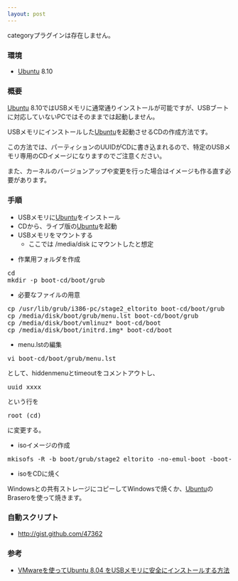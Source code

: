 ```yaml
---
layout: post
---
```

<p><span class="error">categoryプラグインは存在しません。</span></p>
<h3>環境</h3>
<ul>
<li><a href="http://www.ubuntu.com/">Ubuntu</a> 8.10</li>
</ul>
<h3>概要</h3>
<p><a href="http://www.ubuntu.com/">Ubuntu</a> 8.10ではUSBメモリに通常通りインストールが可能ですが、USBブートに対応していないPCではそのままでは起動しません。</p>
<p>USBメモリにインストールした<a href="http://www.ubuntu.com/">Ubuntu</a>を起動させるCDの作成方法です。</p>
<p>この方法では、パーティションのUUIDがCDに書き込まれるので、特定のUSBメモリ専用のCDイメージになりますのでご注意ください。</p>
<p>また、カーネルのバージョンアップや変更を行った場合はイメージも作る直す必要があります。</p>
<h3>手順</h3>
<ul>
<li>USBメモリに<a href="http://www.ubuntu.com/">Ubuntu</a>をインストール</li>
<li>CDから、ライブ版の<a href="http://www.ubuntu.com/">Ubuntu</a>を起動</li>
<li>USBメモリをマウントする<ul>
<li>ここでは /media/disk にマウントしたと想定</li>
</ul>
</ul>
<ul>
<li>作業用フォルダを作成</li>
</ul>
<pre>cd
mkdir -p boot-cd/boot/grub
</pre>
<ul>
<li>必要なファイルの用意</li>
</ul>
<pre>cp /usr/lib/grub/i386-pc/stage2_eltorito boot-cd/boot/grub
cp /media/disk/boot/grub/menu.lst boot-cd/boot/grub
cp /media/disk/boot/vmlinuz* boot-cd/boot
cp /media/disk/boot/initrd.img* boot-cd/boot
</pre>
<ul>
<li>menu.lstの編集</li>
</ul>
<pre>vi boot-cd/boot/grub/menu.lst
</pre>
<p>として、hiddenmenuとtimeoutをコメントアウトし、</p>
<pre>uuid xxxx
</pre>
<p>という行を</p>
<pre>root (cd)
</pre>
<p>に変更する。</p>
<ul>
<li>isoイメージの作成</li>
</ul>
<pre>mkisofs -R -b boot/grub/stage2_eltorito -no-emul-boot -boot-load-size 4 -boot-info-table -input-charset utf-8 -o boot-cd.iso boot-cd
</pre>
<ul>
<li>isoをCDに焼く</li>
</ul>
<p>Windowsとの共有ストレージにコピーしてWindowsで焼くか、<a href="http://www.ubuntu.com/">Ubuntu</a>のBraseroを使って焼きます。</p>
<h3>自動スクリプト</h3>
<ul>
<li><a href="http://gist.github.com/47362">http://gist.github.com/47362</a></li>
</ul>
<h3>参考</h3>
<ul>
<li><a href="http://sato-si.at.webry.info/200810/article_2.html">VMwareを使ってUbuntu 8.04 をUSBメモリに安全にインストールする方法</a></li>
</ul>
